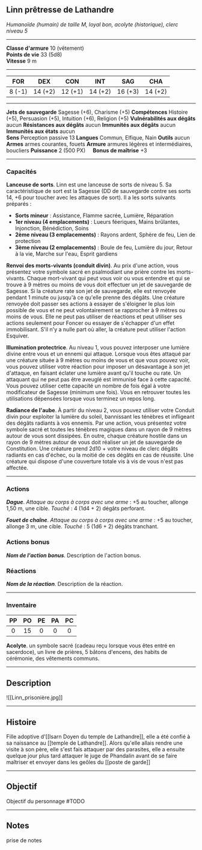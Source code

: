 ## Linn prêtresse de Lathandre
*Humanoïde (humain) de taille M, loyal bon, acolyte (historique), clerc niveau 5*
___
**Classe d'armure** 10 (vêtement)  
**Points de vie** 33 (5d8)  
**Vitesse** 9 m  
___

| FOR    | DEX     | CON     | INT     | SAG     | CHA     |
| ------ | ------- | ------- | ------- | ------- | ------- |
| 8 (-1) | 14 (+2) | 12 (+1) | 14 (+2) | 16 (+3) | 14 (+2) |

___
**Jets de sauvegarde** Sagesse (+6), Charisme (+5)
**Compétences** Histoire (+5), Persuasion (+5), Intuition (+6), Religion (+5)
**Vulnérabilités aux dégâts** aucun
**Résistances aux dégâts** aucun
**Immunités aux dégâts** aucun
**Immunités aux états** aucun  
**Sens**  Perception passive 13 
**Langues** Commun, Elfique, Nain
**Outils** aucun
**Armes** armes courantes, fouets
**Armure** armures légères et intermédiaires, boucliers
**Puissance** 2 (500 PX)     **Bonus de maîtrise** +3 
___
### Capacités
**Lanceuse de sorts**. Linn est une lanceuse de sorts de niveau 5. Sa caractéristique de sort est la Sagesse (DD de sauvegarde contre ses sorts 14, +6 pour toucher avec les attaques de sort). Il a les sorts suivants préparés :
- **Sorts mineur** : Assistance, Flamme sacrée, Lumière, Réparation
- **1er niveau (4 emplacements)** : Lueurs féeriques, Mains brûlantes, Injonction, Bénédiction, Soins
- **2ème niveau (3 emplacements)** : Rayons ardent, Sphère de feu, Lien de protection
- **3ème niveau (2 emplacements)** : Boule de feu, Lumière du jour, Retour à la vie, Marche sur l'eau, Esprit gardiens

**Renvoi des morts-vivants (conduit divin)**. Au prix d'une action, vous présentez votre symbole sacré en psalmodiant une prière contre les morts-vivants. Chaque mort-vivant qui peut vous voir ou vous entendre et qui se trouve à 9 mètres ou moins de vous doit effectuer un jet de sauvegarde de Sagesse. Si la créature rate son jet de sauvegarde, elle est renvoyée pendant 1 minute ou jusqu'à ce qu'elle prenne des dégâts. Une créature renvoyée doit passer ses actions à essayer de s'éloigner le plus loin possible de vous et ne peut volontairement se rapprocher à 9 mètres ou moins de vous. Elle ne peut pas utiliser de réactions et peut utiliser ses actions seulement pour Foncer ou essayer de s'échapper d'un effet immobilisant. S'il n'y a nulle part où aller, la créature peut utiliser l'action Esquiver.

**Illumination protectrice**. Au niveau 1, vous pouvez interposer une lumière divine entre vous et un ennemi qui attaque. Lorsque vous êtes attaqué par une créature située à 9 mètres ou moins de vous et que vous pouvez voir, vous pouvez utiliser votre réaction pour imposer un désavantage à son jet d'attaque, en faisant éclater une lumière avant qu'il touche ou rate. Un attaquant qui ne peut pas être aveuglé est immunisé face à cette capacité. Vous pouvez utiliser cette capacité un nombre de fois égal à votre modificateur de Sagesse (minimum une fois). Vous en retrouver toutes les utilisations dépensées lorsque vous terminez un repos long.

**Radiance de l'aube**. À partir du niveau 2, vous pouvez utiliser votre Conduit divin pour exploiter la lumière du soleil, bannissant les ténèbres et infligeant des dégâts radiants à vos ennemis. Par une action, vous présentez votre symbole sacré et toutes les ténèbres magiques dans un rayon de 9 mètres autour de vous sont dissipées. En outre, chaque créature hostile dans un rayon de 9 mètres autour de vous doit réaliser un jet de sauvegarde de Constitution. Une créature prend 2d10 + votre niveau de clerc dégâts radiants en cas d'échec, ou la moitié de ces dégâts en cas de réussite. Une créature qui dispose d'une couverture totale vis à vis de vous n'est pas affectée.

___
### Actions
***Dague***. *Attaque au corps à corps avec une arme* : +5 au toucher, allonge 1,50 m, une cible. *Touché* : 4 (1d4 + 2) dégâts perforant.

***Fouet de chaîne***. *Attaque au corps à corps avec une arme* : +5 au toucher, allonge 3 m, une cible. *Touché* : 5 (1d6 + 2) dégâts tranchant.  

### Actions bonus
***Nom de l'action bonus***. Description de l'action bonus.  

### Réactions
***Nom de la réaction***. Description de la réaction.  

___
### Inventaire
| PP  | PO  | PE  | PA  | PC  |
| :-: | :-: | :-: | :-: | :-: |
|  0  | 15  |  0  |  0  |  0  |

**Acolyte**. un symbole sacré (cadeau reçu lorsque vous êtes entré en sacerdoce), un livre de prières, 5 bâtons d'encens, des habits de cérémonie, des vêtements communs.
___
## Description
![[Linn_prisonière.jpg]]
___
## Histoire
Fille adoptive d'[[Isarn Doyen du temple de Lathandre]], elle a été confié à sa naissance au [[temple de Lathandre]]. Alors qu'elle allais rendre une visite à son père, elle s'est fais attaquer par des parasites, elle a ensuite quelque jour plus tard attaquer le juge de Phandalin avant de se faire maîtriser et envoyer dans les geôles du [[poste de garde]]
___
## Objectif
Objectif du personnage
#TODO 
___
## Notes
prise de notes
